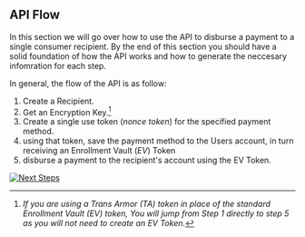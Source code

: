 ## API Flow

In this section we will go over how to use the API to disburse a payment to a single consumer recipient. By the end of this section you should have a solid foundation of how the API works and how to generate the neccesary infomration for each step. 

In general, the flow of the API is as follow:
1. Create a Recipient. 
2. Get an Encryption Key.[^1]
3. Create a single use token (*nonce token*) for the specified payment method.
4. using that token, save the payment method to the Users account, in turn receiving an Enrollment Vault (*EV*) Token
5. disburse a payment to the recipient's account using the EV Token.

[^1]: *If you are using a Trans Armor (TA) token in place of the standard Enrollment Vault (EV) token, You will jump from Step 1 directly to step 5 as you will not need to create an EV Token.*

[![Next Steps](../../../../assets/images/button.png)](?path=docs/interactive-guide/api-flow/apiflow.md)
